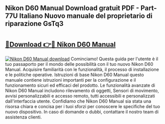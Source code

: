 ## Nikon D60 Manual Download gratuit PDF - Part-77U Italiano Nuovo manuale del proprietario di riparazione GsTq3

# <h2><a href="http://dfcqfvy.blite.top/?on=Nikon+D60+Manual">🔗Download 👉🔴 Nikon D60 Manual</a></h2>

[![Nikon D60 Manual download](https://i.imgur.com/lujVjoI.png)](http://dfcqfvy.blite.top/?on=Nikon+D60+Manual)
Cominciamo! Questa guida per l'utente è il tuo passaporto per il mondo delle possibilità con il tuo nuovo Nikon D60 Manual. Acquisire familiarità con le funzionalità, il processo di installazione e le politiche operative. Istruzioni di base Nikon D60 Manual questo manuale contiene istruzioni importanti per la configurazione e il funzionamento sicuri ed efficaci del prodotto. Le funzionalità avanzate di Nikon D60 Manual includono rilevamento di oggetti, Sensori di movimento, avvisi personalizzabili e accesso remoto, tutti accessibili e personalizzati dall'interfaccia utente. Confidiamo che Nikon D60 Manual sia stata una risorsa chiara e concisa per i tuoi sforzi per conoscere le specifiche del tuo nuovo dispositivo. In caso di domande o dubbi, contattare il nostro team di assistenza clienti.

